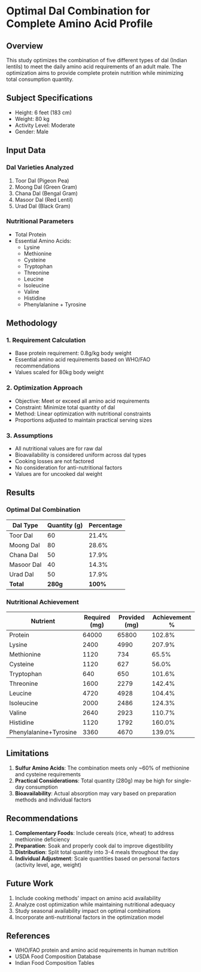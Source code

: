 # Optimal Dal Combination for Complete Amino Acid Profile

## Overview
This study optimizes the combination of five different types of dal (Indian lentils) to meet the daily amino acid requirements of an adult male. The optimization aims to provide complete protein nutrition while minimizing total consumption quantity.

## Subject Specifications
- Height: 6 feet (183 cm)
- Weight: 80 kg
- Activity Level: Moderate
- Gender: Male

## Input Data

### Dal Varieties Analyzed
1. Toor Dal (Pigeon Pea)
2. Moong Dal (Green Gram)
3. Chana Dal (Bengal Gram)
4. Masoor Dal (Red Lentil)
5. Urad Dal (Black Gram)

### Nutritional Parameters
- Total Protein
- Essential Amino Acids:
  - Lysine
  - Methionine
  - Cysteine
  - Tryptophan
  - Threonine
  - Leucine
  - Isoleucine
  - Valine
  - Histidine
  - Phenylalanine + Tyrosine

## Methodology

### 1. Requirement Calculation
- Base protein requirement: 0.8g/kg body weight
- Essential amino acid requirements based on WHO/FAO recommendations
- Values scaled for 80kg body weight

### 2. Optimization Approach
- Objective: Meet or exceed all amino acid requirements
- Constraint: Minimize total quantity of dal
- Method: Linear optimization with nutritional constraints
- Proportions adjusted to maintain practical serving sizes

### 3. Assumptions
- All nutritional values are for raw dal
- Bioavailability is considered uniform across dal types
- Cooking losses are not factored
- No consideration for anti-nutritional factors
- Values are for uncooked dal weight

## Results

### Optimal Dal Combination
| Dal Type    | Quantity (g) | Percentage |
|-------------|-------------|------------|
| Toor Dal    | 60          | 21.4%      |
| Moong Dal   | 80          | 28.6%      |
| Chana Dal   | 50          | 17.9%      |
| Masoor Dal  | 40          | 14.3%      |
| Urad Dal    | 50          | 17.9%      |
| **Total**   | **280g**    | **100%**   |

### Nutritional Achievement
| Nutrient                | Required (mg) | Provided (mg) | Achievement % |
|------------------------|---------------|---------------|---------------|
| Protein                | 64000         | 65800         | 102.8%       |
| Lysine                 | 2400          | 4990          | 207.9%       |
| Methionine             | 1120          | 734           | 65.5%        |
| Cysteine               | 1120          | 627           | 56.0%        |
| Tryptophan             | 640           | 650           | 101.6%       |
| Threonine              | 1600          | 2279          | 142.4%       |
| Leucine                | 4720          | 4928          | 104.4%       |
| Isoleucine             | 2000          | 2486          | 124.3%       |
| Valine                 | 2640          | 2923          | 110.7%       |
| Histidine              | 1120          | 1792          | 160.0%       |
| Phenylalanine+Tyrosine | 3360          | 4670          | 139.0%       |

## Limitations

1. **Sulfur Amino Acids**: The combination meets only ~60% of methionine and cysteine requirements
2. **Practical Considerations**: Total quantity (280g) may be high for single-day consumption
3. **Bioavailability**: Actual absorption may vary based on preparation methods and individual factors

## Recommendations

1. **Complementary Foods**: Include cereals (rice, wheat) to address methionine deficiency
2. **Preparation**: Soak and properly cook dal to improve digestibility
3. **Distribution**: Split total quantity into 3-4 meals throughout the day
4. **Individual Adjustment**: Scale quantities based on personal factors (activity level, age, weight)

## Future Work

1. Include cooking methods' impact on amino acid availability
2. Analyze cost optimization while maintaining nutritional adequacy
3. Study seasonal availability impact on optimal combinations
4. Incorporate anti-nutritional factors in the optimization model

## References
- WHO/FAO protein and amino acid requirements in human nutrition
- USDA Food Composition Database
- Indian Food Composition Tables
